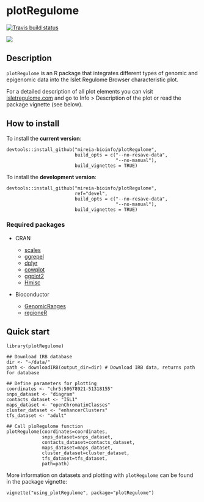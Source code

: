 # plotRegulome
<!-- badges: start -->
  [![Travis build status](https://travis-ci.org/mireia-bioinfo/plotRegulome.svg?branch=devel)](https://travis-ci.org/mireia-bioinfo/plotRegulome)
  <!-- badges: end -->



![](http://isletregulome.com/isletregulome/favicon.png)

## Description
`plotRegulome` is an R package that integrates different types of genomic and epigenomic data into the Islet Regulome Browser characteristic plot.

For a detailed description of all plot elements you can visit [isletregulome.com](isletregulome.com) and go to Info > Description of the plot or read the package vignette (see below).

## How to install

To install the __current version__:

```
devtools::install_github("mireia-bioinfo/plotRegulome", 
                         build_opts = c("--no-resave-data", 
                                        "--no-manual"),
                         build_vignettes = TRUE)
```


To install the __development version__:

```
devtools::install_github("mireia-bioinfo/plotRegulome", 
                         ref="devel",
                         build_opts = c("--no-resave-data", 
                                        "--no-manual"),
                         build_vignettes = TRUE)
```

### Required packages
- CRAN  
    - [scales](https://CRAN.R-project.org/package=scales)
    - [ggrepel](https://cran.r-project.org/package=ggrepel)
    - [dplyr](https://cran.r-project.org/package=dplyr)
    - [cowplot](https://cran.r-project.org/package=cowplot)
    - [ggplot2](https://cran.r-project.org/package=ggplot2)
    - [Hmisc](https://cran.r-project.org/package=Hmisc)

- Bioconductor  
    - [GenomicRanges](https://bioconductor.org/packages/release/bioc/html/GenomicRanges.html)
    - [regioneR](https://bioconductor.org/packages/release/bioc/html/regioneR.html)

## Quick start

```
library(plotRegulome)

## Download IRB database
dir <- "~/data/"
path <- downloadIRB(output_dir=dir) # Download IRB data, returns path for database

## Define parameters for plotting
coordinates <- "chr5:50678921-51318155"
snps_dataset <- "diagram"
contacts_dataset <- "ISL1"
maps_dataset <- "openChromatinClasses"
cluster_dataset <- "enhancerClusters"
tfs_dataset <- "adult"

## Call ploRegulome function
plotRegulome(coordinates=coordinates,
             snps_dataset=snps_dataset,
             contacts_dataset=contacts_dataset,
             maps_dataset=maps_dataset,
             cluster_dataset=cluster_dataset,
             tfs_dataset=tfs_dataset,
             path=path)
```

More information on datasets and plotting with `plotRegulome` can be found in the package vignette:

``` 
vignette("using_plotRegulome", package="plotRegulome")
``` 
